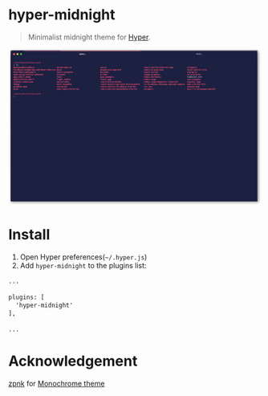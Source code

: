 # hyper-midnight

> Minimalist midnight theme for [Hyper](http://hyper.is/).

![](screenshot.png)


# Install

1. Open Hyper preferences(`~/.hyper.js`)
2. Add `hyper-midnight` to the plugins list:

```
...

plugins: [
  'hyper-midnight'
],

...

```

# Acknowledgement
[zpnk](https://github.com/zpnk) for [Monochrome
theme](https://github.com/zpnk/hyper-apex)
